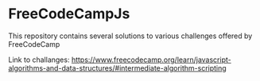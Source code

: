 # FreeCodeCampJs
This repository contains several solutions to various challenges offered by FreeCodeCamp

Link to challanges: https://www.freecodecamp.org/learn/javascript-algorithms-and-data-structures/#intermediate-algorithm-scripting
